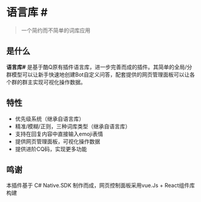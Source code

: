 # 语言库 \#

> 一个简约而不简单的词库应用

## 是什么

**语言库#**  是基于酷Q原有插件语言库，进一步完善而成的插件。其简单的全局/分群模型可以让新手快速地创建Bot自定义问答，配套提供的网页管理面板可以让各个群的群主实现可视化操作数据。

## 特性

* 优先级系统（继承自语言库）
* 精准/模糊/正则，三种词库类型（继承自语言库）
* 支持在回复内容中直接输入emoji表情
* 提供网页管理面板，可视化操作数据
* 提供进阶CQ码，实现更多功能
  

## 鸣谢
本插件基于 C# Native.SDK 制作而成，网页控制面板采用vue.Js + React组件库构建